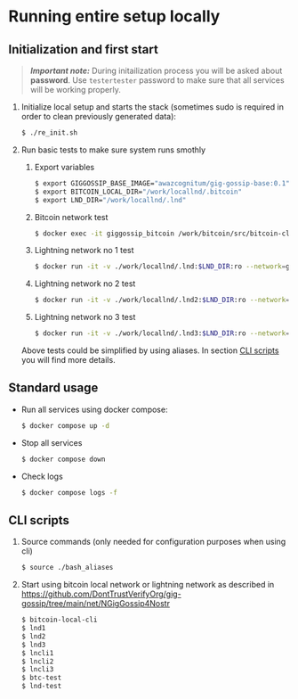Running entire setup locally
=====


Initialization and first start
-----

> ***Important note:*** During initailization process you will be asked about **password**. Use `testertester` password to make sure that all services will be working properly.

1. Initialize local setup and starts the stack (sometimes sudo is required in order to clean previously generated data):

    ```bash
    $ ./re_init.sh
    ```

2. Run basic tests to make sure system runs smothly

    1. Export variables

        ```bash
        $ export GIGGOSSIP_BASE_IMAGE="awazcognitum/gig-gossip-base:0.1"
        $ export BITCOIN_LOCAL_DIR="/work/locallnd/.bitcoin"
        $ export LND_DIR="/work/locallnd/.lnd"
        ```
    
    2. Bitcoin network test

        ```bash
        $ docker exec -it giggossip_bitcoin /work/bitcoin/src/bitcoin-cli -datadir=$BITCOIN_LOCAL_DIR getbalance
        ```

    3. Lightning network no 1 test

        ```bash
        $ docker run -it -v ./work/locallnd/.lnd:$LND_DIR:ro --network=giggossip $GIGGOSSIP_BASE_IMAGE /work/lnd/lncli-debug -n regtest --lnddir=$LND_DIR --rpcserver=lightning_node_1:10009 getinfo
        ```

    4. Lightning network no 2 test

        ```bash
        $ docker run -it -v ./work/locallnd/.lnd2:$LND_DIR:ro --network=giggossip $GIGGOSSIP_BASE_IMAGE /work/lnd/lncli-debug -n regtest --lnddir=$LND_DIR --rpcserver=lightning_node_2:11009 getinfo
        ```

    5. Lightning network no 3 test

        ```bash
        $ docker run -it -v ./work/locallnd/.lnd3:$LND_DIR:ro --network=giggossip $GIGGOSSIP_BASE_IMAGE /work/lnd/lncli-debug -n regtest --lnddir=$LND_DIR --rpcserver=lightning_node_3:11010 getinfo
        ```

    Above tests could be simplified by using aliases. In section [CLI scripts](#cli-scripts) you will find more details.

Standard usage
-----

- Run all services using docker compose:

    ```bash
    $ docker compose up -d
    ```

- Stop all services

    ```bash
    $ docker compose down
    ```

- Check logs

    ```bash
    $ docker compose logs -f
    ```



CLI scripts
-----

1. Source commands (only needed for configuration purposes when using cli)

    ```bash
    $ source ./bash_aliases
    ```

2. Start using bitcoin local network or lightning network as described in <https://github.com/DontTrustVerifyOrg/gig-gossip/tree/main/net/NGigGossip4Nostr>

    ```bash
    $ bitcoin-local-cli
    $ lnd1
    $ lnd2
    $ lnd3
    $ lncli1
    $ lncli2
    $ lncli3
    $ btc-test
    $ lnd-test
    ```

